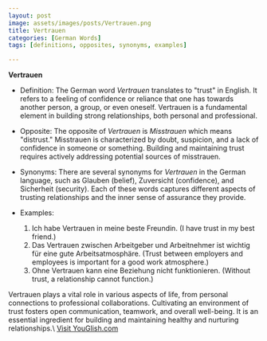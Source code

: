 ```yaml
---
layout: post
image: assets/images/posts/Vertrauen.png
title: Vertrauen
categories: [German Words]
tags: [definitions, opposites, synonyms, examples]

---
```


**Vertrauen** 

- Definition:  The German word *Vertrauen* translates to "trust" in English. It refers to a feeling of confidence or reliance that one has towards another person, a group, or even oneself. Vertrauen is a fundamental element in building strong relationships, both personal and professional. 

- Opposite: The opposite of *Vertrauen* is *Misstrauen* which means "distrust." Misstrauen is characterized by doubt, suspicion, and a lack of confidence in someone or something. Building and maintaining trust requires actively addressing potential sources of misstrauen. 

- Synonyms: There are several synonyms for *Vertrauen* in the German language, such as Glauben (belief), Zuversicht (confidence), and Sicherheit (security). Each of these words captures different aspects of trusting relationships and the inner sense of assurance they provide.

- Examples:
  1. Ich habe Vertrauen in meine beste Freundin. (I have trust in my best friend.)
  2. Das Vertrauen zwischen Arbeitgeber und Arbeitnehmer ist wichtig für eine gute Arbeitsatmosphäre. (Trust between employers and employees is important for a good work atmosphere.)
  3. Ohne Vertrauen kann eine Beziehung nicht funktionieren. (Without trust, a relationship cannot function.)

Vertrauen plays a vital role in various aspects of life, from personal connections to professional collaborations. Cultivating an environment of trust fosters open communication, teamwork, and overall well-being. It is an essential ingredient for building and maintaining healthy and nurturing relationships.\ <a id="yg-widget-0" class="youglish-widget" data-query="Vertrauen" data-lang="german" data-components="8412" data-auto-start="0" data-bkg-color="theme_light" data-title="How%20to%20pronounce%20Vertrauen%20in%20German"  rel="nofollow" href="https://youglish.com">Visit YouGlish.com</a><script async src="https://youglish.com/public/emb/widget.js" charset="utf-8"></script>